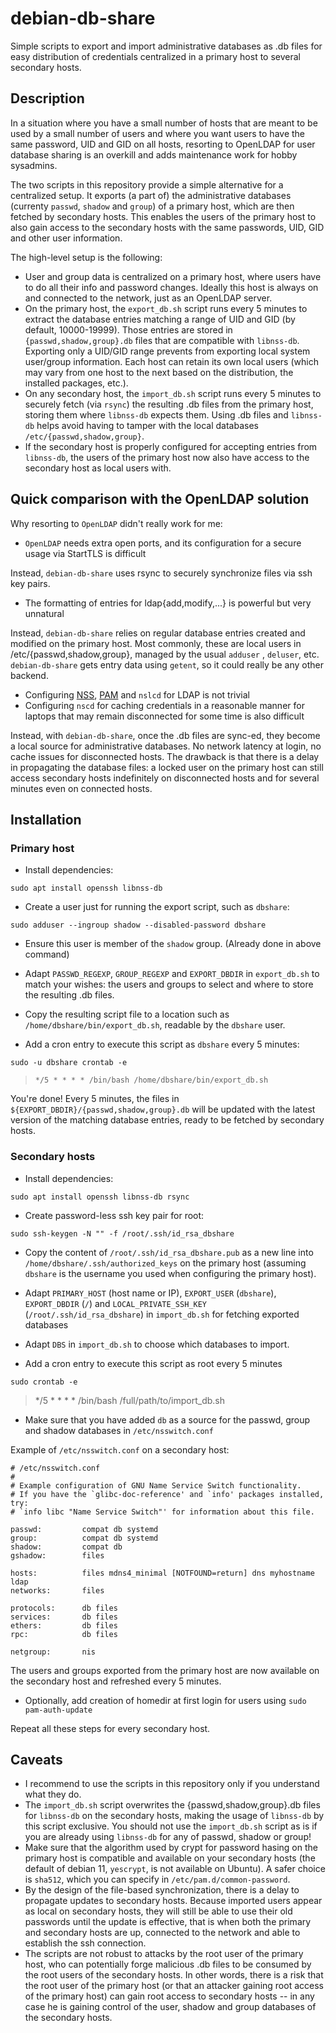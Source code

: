# debian-db-share

Simple scripts to export and import administrative databases as .db files for easy distribution of
credentials centralized in a primary host to several secondary hosts.

## Description

In a situation where you have a small number of hosts that are meant to be used by a small number of
users and where you want users to have the same password, UID and GID on all hosts, resorting to
OpenLDAP for user database sharing is an overkill and adds maintenance work for hobby sysadmins.

The two scripts in this repository provide a simple alternative for a centralized setup. It exports
(a part of) the administrative databases (currenty `passwd`, `shadow` and `group`) of a primary host,
which are then fetched by secondary hosts. This enables the users of the primary host to also
gain access to the secondary hosts with the same passwords, UID, GID and other user information.

The high-level setup is the following:
- User and group data is centralized on a primary host, where users have to do all their info and
  password changes. Ideally this host is always on and connected to the network, just as an OpenLDAP
  server.
- On the primary host, the `export_db.sh` script runs every 5 minutes to extract the database
  entries matching a range of UID and GID (by default, 10000-19999). Those entries are stored in
  `{passwd,shadow,group}.db` files that are compatible with `libnss-db`. Exporting only a UID/GID
  range prevents from exporting local system user/group information. Each host can retain
  its own local users (which may vary from one host to the next based on the distribution, the
  installed packages, etc.).
- On any secondary host, the `import_db.sh` script runs every 5 minutes to securely fetch (via
  `rsync`) the resulting .db files from the primary host, storing them where `libnss-db` expects
  them. Using .db files and `libnss-db` helps avoid having to tamper with the local databases 
  `/etc/{passwd,shadow,group}`.
- If the secondary host is properly configured for accepting entries from `libnss-db`, the users of
  the primary host now also have access to the secondary host as local users with.

## Quick comparison with the OpenLDAP solution

Why resorting to `OpenLDAP` didn't really work for me:

- `OpenLDAP` needs extra open ports, and its configuration for a secure usage via StartTLS is difficult

Instead, `debian-db-share` uses rsync to securely synchronize files via ssh key pairs.

- The formatting of entries for ldap{add,modify,...} is powerful but very unnatural

Instead, `debian-db-share` relies on regular database entries created and modified on the primary host.
Most commonly, these are local users in /etc/{passwd,shadow,group}, managed by the usual `adduser`
, `deluser`, etc. `debian-db-share` gets entry data using `getent`, so it could really be any other
backend.

- Configuring [NSS](https://wiki.debian.org/LDAP/NSS#NSS_Setup_with_libnss-ldapd),
  [PAM](https://wiki.debian.org/LDAP/PAM) and `nslcd` for LDAP is not trivial
- Configuring `nscd` for caching credentials in a reasonable manner for laptops that may remain
  disconnected for some time is also difficult

Instead, with `debian-db-share`, once the .db files are sync-ed, they become a local source for
administrative databases. No network latency at login, no cache issues for disconnected hosts. The
drawback is that there is a delay in propagating the database files: a locked user on the primary
host can still access secondary hosts indefinitely on disconnected hosts and for several minutes
even on connected hosts.

## Installation

### Primary host

- Install dependencies:

```sudo apt install openssh libnss-db```

- Create a user just for running the export script, such as `dbshare`:

```sudo adduser --ingroup shadow --disabled-password dbshare```

- Ensure this user is member of the `shadow` group. (Already done in above command)

- Adapt `PASSWD_REGEXP`, `GROUP_REGEXP` and `EXPORT_DBDIR` in `export_db.sh` to match your wishes:
  the users and groups to select and where to store the resulting .db files.

- Copy the resulting script file to a location such as `/home/dbshare/bin/export_db.sh`, readable
  by the `dbshare` user.

- Add a cron entry to execute this script as `dbshare` every 5 minutes:

```sudo -u dbshare crontab -e```

> `*/5 * * * * /bin/bash /home/dbshare/bin/export_db.sh`

You're done! Every 5 minutes, the files in `${EXPORT_DBDIR}/{passwd,shadow,group}.db` will be
updated with the latest version of the matching database entries, ready to be fetched by secondary
hosts.

### Secondary hosts

- Install dependencies:

```sudo apt install openssh libnss-db rsync```

- Create password-less ssh key pair for root:

```sudo ssh-keygen -N "" -f /root/.ssh/id_rsa_dbshare```

- Copy the content of `/root/.ssh/id_rsa_dbshare.pub` as a new line into
  `/home/dbshare/.ssh/authorized_keys` on the primary host (assuming
  `dbshare` is the username you used when configuring the primary host).

- Adapt `PRIMARY_HOST` (host name or IP), `EXPORT_USER` (`dbshare`),
  `EXPORT_DBDIR` (`/`) and `LOCAL_PRIVATE_SSH_KEY` (`/root/.ssh/id_rsa_dbshare`) in
  `import_db.sh` for fetching exported databases

- Adapt `DBS` in `import_db.sh` to choose which databases to import.

- Add a cron entry to execute this script as root every 5 minutes

```sudo crontab -e```

> */5 * * * * /bin/bash /full/path/to/import_db.sh

- Make sure that you have added `db` as a source for the passwd, group and shadow databases in
  `/etc/nsswitch.conf`

Example of `/etc/nsswitch.conf` on a secondary host:

```
# /etc/nsswitch.conf
#
# Example configuration of GNU Name Service Switch functionality.
# If you have the `glibc-doc-reference' and `info' packages installed, try:
# `info libc "Name Service Switch"' for information about this file.

passwd:         compat db systemd
group:          compat db systemd
shadow:         compat db
gshadow:        files

hosts:          files mdns4_minimal [NOTFOUND=return] dns myhostname ldap
networks:       files

protocols:      db files
services:       db files
ethers:         db files
rpc:            db files

netgroup:       nis
```

The users and groups exported from the primary host are now available on the secondary host and
refreshed every 5 minutes.

- Optionally, add creation of homedir at first login for users using `sudo pam-auth-update`

Repeat all these steps for every secondary host.

## Caveats

- I recommend to use the scripts in this repository only if you understand what they do.
- The `import_db.sh` script overwrites the {passwd,shadow,group}.db files for `libnss-db` on the
  secondary hosts, making the usage of `libnss-db` by this script exclusive. You should not use the
  `import_db.sh` script as is if you are already using `libnss-db` for any of passwd, shadow or
  group!
- Make sure that the algorithm used by crypt for password hasing on the primary host is compatible
  and available on your secondary hosts (the default of debian 11, `yescrypt`, is not available on
  Ubuntu). A safer choice is `sha512`, which you can specify in `/etc/pam.d/common-password`.
- By the design of the file-based synchronization, there is a delay to propagate updates to secondary
  hosts. Because imported users appear as local on secondary hosts, they will still be able to use
  their old passwords until the update is effective, that is when both the primary and secondary
  hosts are up, connected to the network and able to establish the ssh connection.
- The scripts are not robust to attacks by the root user of the primary host, who can potentially
  forge malicious .db files to be consumed by the root users of the secondary hosts. In other words,
  there is a risk that the root user of the primary host (or that an attacker gaining root access of
  the primary host) can gain root access to secondary hosts -- in any case he is gaining control of
  the user, shadow and group databases of the secondary hosts.
